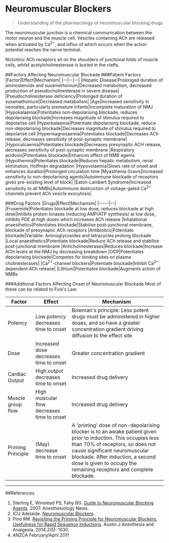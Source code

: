 # Neuromuscular Blockers
> Understanding of the pharmacology of neuromuscular blocking drugs

The neuromuscular junction is a chemical communication between the motor neuron and the muscle cell. Vesicles containing ACh are released when activated by Ca<sup>2+</sup>, and influx of which occurs when the action potential reaches the nerve terminal.

Nictotinic ACh receptors sit on the shoulders of junctional folds of muscle cells, whilst acetylcholinesterase is buried in the clefts.


##Factors Affecting Neuromuscular Blockade
###Patient Factors
|Factor|Effect|Mechanism|
|--|--|--|
|Hepatic Disease|Prolonged duration of aminosteroids and suxamethonium|Decreased metabolism, decreased production of pseudocholinesterase in severe disease|
|Pseudocholinesterase deficiency|Prolonged duration of suxamethonium|Decreased metabolism|
|Age|Increased sensitivity in neonates, particularly premature infants|Incomplete maturation of NMJ
|Hypokalaemia|Potentiates non-depolarising blockade, reduces depolarising blockade|Increases magnitude of stimulus required to depolarise cell
|Hyperkalaemia|Potentiate depolarising blockade, reduce non-depolarising blockade|Decreases magnitude of stimulus required to depolarise cell
|Hypermagnesaemia|Potentiates blockade|Decreases ACh release, decreases sensitivity of post-synaptic membrane|
|Hypocalcaemia|Potentiates blockade|Decreases presynaptic ACH release, decreases sensitivity of post-synaptic membrane
|Respiratory acidosis|Potentiates blockade|Enhances effect of NMB agents
|Hypothermia|Potentiates blockade|Reduces hepatic metabolism, renal elimination, Hoffman degradation
|Hypovolaemia|Slows rate of onset and enhances duration|Prolonged circulation time
|Myasthenia Gravis|Increased sensitivity to non-depolarising agents|Autoimmune blockade of receptors gives pre-existing level of block|
|Eaton-Lambert Syndrome|Increased sensitivity to all NMBs|Autoimmune destruction of voltage-gated Ca<sup>2+</sup> channels prevent ACh vesicle exocytosis|

###Drug Factors
|Drugs|Effect|Mechanism|
|-----|--|
|Frusemide|Potentiates blockade at low dose, reduces blockade at high dose|Inhibits protein kinases (reducing AMP/ATP synthesis) at low dose, inhibits PDE at high doses which increases ACh release
|Inhalational anaesthetics|Potentiates blockade|Stabilise post-junctional membrane, blockade of presynaptic ACh receptors
|Antibiotics|Potentiate blockade|Variable. Aminoglycosides and tetracycles prolong blockade
|Local anaesthetics|Potentiate blockade|Reduce ACh release and stabilise post-junctional membrane
|Anticholinesterases|Reduces blockade|Increase ACH levels at the NMJ by decreasing breakdown
|OCP|Potentiates depolarising blockade|Competes for binding sites on plasma cholinesterases|
|Ca<sup>2+</sup>-channel blockers|Potentiate blockade|Inhibit Ca<sup>2+</sup> dependent ACh release|
|Lithium|Potentiates blockade|Augments action of NMBs

###Additional Factors Affecting Onset of Neuromuscular Blockade
Most of these can be related to Fick's Law:

|Factor|Effect|Mechanism|
|--|--|--|
|Potency|Low potency decreases time to onset|Bowman's principle: Less potent drugs must be administered in higher doses, and so have a greater concentration gradient driving diffusion to the effect site
|Dose|Increased dose decreases time to onset|Greater concentration gradient
|Cardiac Output|High output decreases time to onset|Increased drug delivery
|Muscle group flow|High muscular flow decreases time to onset|Increased drug delivery
|Priming Principle|(May) decrease time to onset|A 'priming' dose of non-depolarising blocker is to an awake patient given prior to induction. This occupies less than 70% of receptors, so does not cause significant neuromuscular blockade. After induction, a second dose is given to occupy the remaining receptors and complete blockade.|



---
##References
1. Sterling E, Winstead PS, Fahy BG. [Guide to Neuromuscular Blocking Agents](http://www.anesthesiologynews.com/download/ANSE07_NeuroblockERWM.pdf). 2007. Anesthesiology News. 
2. ICU Adelaide. [Neuromuscular Blockers](https://icuadelaide.com.au/files/primary/pharmacology/neuromuscular.pdf).
3. Pino RM. [Revisiting the Priming Principle for Neuromuscular Blockers: Usefulness for Rapid Sequence Inductions](http://austinpublishinggroup.com/anesthesia-analgesia/fulltext/ajaa-v2-id1030.php). Austin J Anesthesia and Analgesia. 2014;2(5): 1030.
4. ANZCA February/April 2011